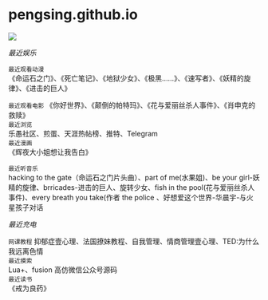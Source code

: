# pengsing.github.io  
  
![
](https://s1.ax1x.com/2020/04/24/J0IlJe.png)
  
  
*最近娱乐*  
  


  
```最近观看动漫```  
《命运石之门》、《死亡笔记》、《地狱少女》、《极黑……》、《速写者》、《妖精的旋律》、《进击的巨人》  

```最近观看电影```
《你好世界》、《颠倒的帕特玛》、《花与爱丽丝杀人事件》、《肖申克的救赎》  
```最近浏览```  
乐愚社区、煎蛋、天涯热帖榜、推特、Telegram  
```最近漫画```  
《辉夜大小姐想让我告白》  

```最近听音乐```  
hacking to the gate（命运石之门片头曲）、part of me(水果姐)、be your girl-妖精的旋律、brricades-进击的巨人、旋转少女、fish in the pool(花与爱丽丝杀人事件)、every breath you take(作者 the police
、好想爱这个世界-华晨宇-与火星孩子对话  

*最近充电*  

```网课教程```
抑郁症壹心理、法国撩妹教程、自我管理、情商管理壹心理、TED:为什么我远离色情  
```最近摸索```  
Lua+、fusion 高仿微信公众号源码  
```最近读书```  
《戒为良药》 
